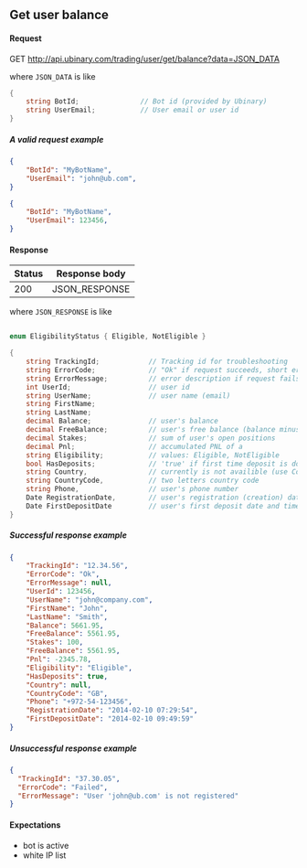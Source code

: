 ﻿## Get user balance


#### Request

GET http://api.ubinary.com/trading/user/get/balance?data=JSON_DATA

where `JSON_DATA` is like

```C#
{
    string BotId;               // Bot id (provided by Ubinary)
    string UserEmail;           // User email or user id
}
```

##### A valid request example

```json
{
    "BotId": "MyBotName",
    "UserEmail": "john@ub.com",
}
```

```json
{
    "BotId": "MyBotName",
    "UserEmail": 123456,
}
```

#### Response

Status | Response body
-------|--------------
200    | JSON_RESPONSE

where `JSON_RESPONSE` is like

```C#

enum EligibilityStatus { Eligible, NotEligible }

{
    string TrackingId;            // Tracking id for troubleshooting
    string ErrorCode;             // "Ok" if request succeeds, short error code if request fails
    string ErrorMessage;          // error description if request fails
    int UserId;                   // user id
    string UserName;              // user name (email)
    string FirstName;
    string LastName;
    decimal Balance;              // user's balance
    decimal FreeBalance;          // user's free balance (balance minus open positions)
    decimal Stakes;               // sum of user's open positions
    decimal Pnl;                  // accumulated PNL of a 
    string Eligibility;           // values: Eligible, NotEligible
    bool HasDeposits;             // 'true' if first time deposit is done, 'false' otherwise
    string Country,               // currently is not availible (use CountryCode)
    string CountryCode,           // two letters country code
    string Phone,                 // user's phone number
    Date RegistrationDate,        // user's registration (creation) date and time (YYYY-MM-DD hh:mm:ss)
    Date FirstDepositDate         // user's first deposit date and time (YYYY-MM-DD hh:mm:ss)
}
```

##### Successful response example

```json
{
    "TrackingId": "12.34.56",
    "ErrorCode": "Ok",
    "ErrorMessage": null,
    "UserId": 123456,
    "UserName": "john@company.com",
    "FirstName": "John",
    "LastName": "Smith",
    "Balance": 5661.95,
    "FreeBalance": 5561.95,
    "Stakes": 100,
    "FreeBalance": 5561.95,
    "Pnl": -2345.78,
    "Eligibility": "Eligible",
    "HasDeposits": true,
    "Country": null,
    "CountryCode": "GB",
    "Phone": "+972-54-123456",
    "RegistrationDate": "2014-02-10 07:29:54",
    "FirstDepositDate": "2014-02-10 09:49:59"
}
```


##### Unsuccessful response example

```json
{
  "TrackingId": "37.30.05",
  "ErrorCode": "Failed",
  "ErrorMessage": "User 'john@ub.com' is not registered"
}
```


#### Expectations

- bot is active
- white IP list
